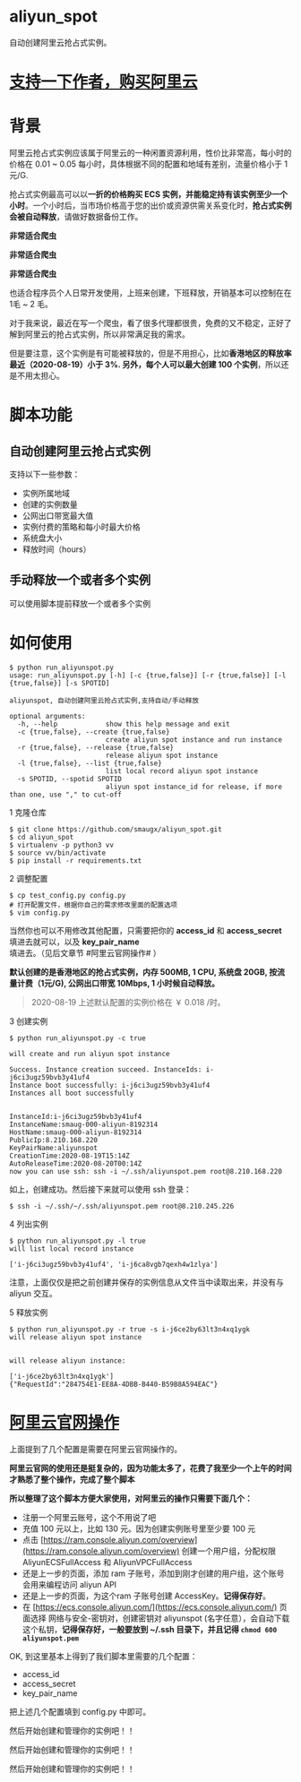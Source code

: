 # aliyun_spot
自动创建阿里云抢占式实例。

# [支持一下作者，购买阿里云](https://www.aliyun.com/minisite/goods?userCode=c5nuzwoj)

# 背景
阿里云抢占式实例应该属于阿里云的一种闲置资源利用，性价比非常高，每小时的价格在 0.01 ~ 0.05 每小时，具体根据不同的配置和地域有差别，流量价格小于 1元/G.

抢占式实例最高可以以**一折的价格购买 ECS 实例，并能稳定持有该实例至少一个小时**。一个小时后，当市场价格高于您的出价或资源供需关系变化时，**抢占式实例会被自动释放**，请做好数据备份工作。

**非常适合爬虫**

**非常适合爬虫**

**非常适合爬虫**

也适合程序员个人日常开发使用，上班来创建，下班释放，开销基本可以控制在在 1毛 ~ 2 毛。

对于我来说，最近在写一个爬虫，看了很多代理都很贵，免费的又不稳定，正好了解到阿里云的抢占式实例，所以非常满足我的需求。

但是要注意，这个实例是有可能被释放的，但是不用担心，比如**香港地区的释放率最近（2020-08-19）小于 3%. 另外，每个人可以最大创建 100 个实例**，所以还是不用太担心。

# 脚本功能
## 自动创建阿里云抢占式实例
支持以下一些参数：

+ 实例所属地域
+ 创建的实例数量
+ 公网出口带宽最大值
+ 实例付费的策略和每小时最大价格
+ 系统盘大小
+ 释放时间（hours）

## 手动释放一个或者多个实例
可以使用脚本提前释放一个或者多个实例



# 如何使用

```
$ python run_aliyunspot.py
usage: run_aliyunspot.py [-h] [-c {true,false}] [-r {true,false}] [-l {true,false}] [-s SPOTID]

aliyunspot, 自动创建阿里云抢占式实例,支持自动/手动释放

optional arguments:
  -h, --help            show this help message and exit
  -c {true,false}, --create {true,false}
                        create aliyun spot instance and run instance
  -r {true,false}, --release {true,false}
                        release aliyun spot instance
  -l {true,false}, --list {true,false}
                        list local record aliyun spot instance
  -s SPOTID, --spotid SPOTID
                        aliyun spot instance_id for release, if more than one, use "," to cut-off
```


1 克隆仓库

```
$ git clone https://github.com/smaugx/aliyun_spot.git
$ cd aliyun_spot
$ virtualenv -p python3 vv
$ source vv/bin/activate
$ pip install -r requirements.txt
```

2  调整配置

```
$ cp test_config.py config.py
# 打开配置文件，根据你自己的需求修改里面的配置选项
$ vim config.py
```

当然你也可以不用修改其他配置，只需要把你的 **access_id** 和 **access_secret** 填进去就可以，以及 **key_pair_name** 填进去。（见后文章节 #阿里云官网操作# ）

**默认创建的是香港地区的抢占式实例，内存 500MB, 1 CPU, 系统盘 20GB, 按流量计费（1元/G), 公网出口带宽 10Mbps, 1 小时候自动释放。**

> 2020-08-19 上述默认配置的实例价格在 ￥ 0.018 /时。


3 创建实例

```
$ python run_aliyunspot.py -c true

will create and run aliyun spot instance

Success. Instance creation succeed. InstanceIds: i-j6ci3ugz59bvb3y41uf4
Instance boot successfully: i-j6ci3ugz59bvb3y41uf4
Instances all boot successfully


InstanceId:i-j6ci3ugz59bvb3y41uf4
InstanceName:smaug-000-aliyun-8192314
HostName:smaug-000-aliyun-8192314
PublicIp:8.210.168.220
KeyPairName:aliyunspot
CreationTime:2020-08-19T15:14Z
AutoReleaseTime:2020-08-20T00:14Z
now you can use ssh: ssh -i ~/.ssh/aliyunspot.pem root@8.210.168.220

```

如上，创建成功。然后接下来就可以使用 ssh 登录：

```
$ ssh -i ~/.ssh/~/.ssh/aliyunspot.pem root@8.210.245.226
```

4 列出实例

```
$ python run_aliyunspot.py -l true
will list local record instance

['i-j6ci3ugz59bvb3y41uf4', 'i-j6ca8vgb7qexh4w1zlya']
```

注意，上面仅仅是把之前创建并保存的实例信息从文件当中读取出来，并没有与 aliyun 交互。

5 释放实例

```
$ python run_aliyunspot.py -r true -s i-j6ce2by63lt3n4xq1ygk
will release aliyun spot instance


will release aliyun instance:

['i-j6ce2by63lt3n4xq1ygk']
{"RequestId":"284754E1-EE8A-4DBB-B440-B59B8A594EAC"}
```

# [阿里云官网操作](https://www.aliyun.com/minisite/goods?userCode=c5nuzwoj)

上面提到了几个配置是需要在阿里云官网操作的。

**阿里云官网的使用还是挺复杂的，因为功能太多了，花费了我至少一个上午的时间才熟悉了整个操作，完成了整个脚本**

**所以整理了这个脚本方便大家使用，对阿里云的操作只需要下面几个：**

+ 注册一个阿里云账号，这个不用说了吧
+ 充值 100 元以上，比如 130 元。因为创建实例账号里至少要 100 元
+ 点击 [https://ram.console.aliyun.com/overview](https://ram.console.aliyun.com/overview) 创建一个用户组，分配权限 AliyunECSFullAccess 和 AliyunVPCFullAccess
+ 还是上一步的页面，添加 ram 子账号，添加到刚才创建的用户组，这个账号会用来编程访问 aliyun API
+ 还是上一步的页面，为这个ram 子账号创建 AccessKey。**记得保存好**。
+ 在 [https://ecs.console.aliyun.com/](https://ecs.console.aliyun.com/) 页面选择 网络与安全-密钥对，创建密钥对 aliyunspot (名字任意），会自动下载这个私钥，**记得保存好，一般要放到 ~/.ssh 目录下，并且记得  `chmod 600 aliyunspot.pem`**


OK, 到这里基本上得到了我们脚本里需要的几个配置：

+ access_id
+ access_secret
+ key_pair_name


把上述几个配置填到 config.py 中即可。

然后开始创建和管理你的实例吧！！

然后开始创建和管理你的实例吧！！

然后开始创建和管理你的实例吧！！


